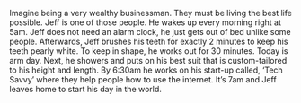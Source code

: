 Imagine being a very wealthy businessman. They must be living the best life possible. Jeff is one of those people. He wakes up every morning right at 5am. Jeff does not need an alarm clock, he just gets out of bed unlike some people. Afterwards, Jeff brushes his teeth for exactly 2 minutes to keep his teeth pearly white. To keep in shape, he works out for 30 minutes. Today is arm day. Next, he showers and puts on his best suit that is custom-tailored to his height and length. By 6:30am he works on his start-up called, ‘Tech Savvy’ where they help people how to use the internet. It’s 7am and Jeff leaves home to start his day in the world. 
